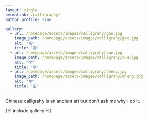 ```yaml
---
layout: single
permalink: /calligraphy/
author_profile: true

gallery:
  - url: /homepage/assets/images/calligrahy/gao.jpg
    image_path: /homepage/assets/images/calligrahy/gao.jpg
    alt: "高"
    title: "高"
  - url: /homepage/assets/images/calligrahy/xue.jpg
    image_path: /homepage/assets/images/calligrahy/xue.jpg
    alt: "学"
    title: "学"
  - url: /homepage/assets/images/calligrahy/sheng.jpg
    image_path: /homepage/assets/images/calligrahy/sheng.jpg
    alt: "生"
    title: "生"
---
```


Chinese calligrahy is an ancient art but don't ask me why I do it.

{% include gallery %}